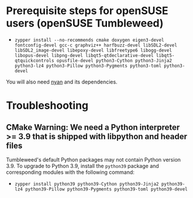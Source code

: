 # Prerequisite steps for openSUSE users (openSUSE Tumbleweed)

- `zypper install --no-recommends cmake doxygen eigen3-devel fontconfig-devel gcc-c graphviz++ harfbuzz-devel libSDL2-devel libSDL2_image-devel libepoxy-devel libfreetype6 libogg-devel libopus-devel libpng-devel libqt5-qtdeclarative-devel libqt5-qtquickcontrols opusfile-devel python3-Cython python3-Jinja2 python3-lz4 python3-Pillow python3-Pygments python3-toml python3-devel`

You will also need [nyan](https://github.com/SFTtech/nyan/blob/master/doc/building.md) and its dependencies.

# Troubleshooting

## CMake Warning: We need a Python interpreter >= 3.9 that is shipped with libpython and header files

Tumbleweed's default Python packages may not contain Python version 3.9. To upgrade to Python 3.9, install the `python39` package and corresponding modules with the following command:

- `zypper install python39 python39-Cython python39-Jinja2 python39-lz4 python39-Pillow python39-Pygments python39-toml python39-devel`
